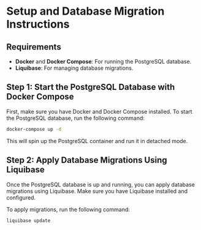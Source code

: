 # Setup and Database Migration Instructions

## Requirements

- **Docker** and **Docker Compose**: For running the PostgreSQL database.
- **Liquibase**: For managing database migrations.

## Step 1: Start the PostgreSQL Database with Docker Compose

First, make sure you have Docker and Docker Compose installed. To start the PostgreSQL database, run the following command:

```bash
docker-compose up -d
```

This will spin up the PostgreSQL container and run it in detached mode.

## Step 2: Apply Database Migrations Using Liquibase

Once the PostgreSQL database is up and running, you can apply database migrations using Liquibase. Make sure you have Liquibase installed and configured.

To apply migrations, run the following command:

```bash
liquibase update
```
